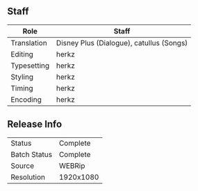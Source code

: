 ## Staff

| Role              | Staff                               |
|-------------------|-------------------------------------|
| Translation       | Disney Plus (Dialogue), catullus (Songs) |
| Editing           | herkz                               |
| Typesetting       | herkz                               |
| Styling           | herkz                               |
| Timing            | herkz                               |
| Encoding          | herkz                               |

## Release Info

|              |           |
|--------------|-----------|
| Status       | Complete  |
| Batch Status | Complete  |
| Source       | WEBRip    |
| Resolution   | 1920x1080 |
